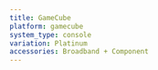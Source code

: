 ```yaml
---
title: GameCube
platform: gamecube
system_type: console
variation: Platinum
accessories: Broadband + Component
---
```

